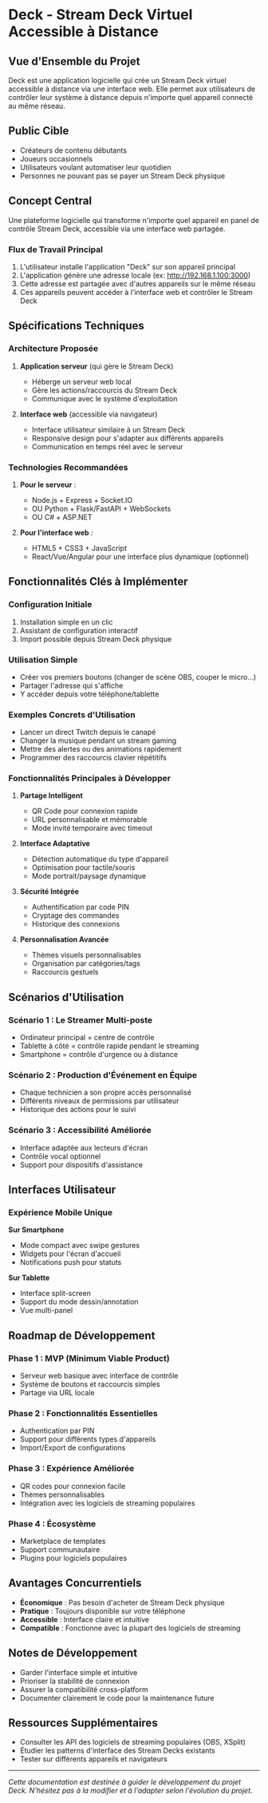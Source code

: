 # Deck - Stream Deck Virtuel Accessible à Distance

## Vue d'Ensemble du Projet

Deck est une application logicielle qui crée un Stream Deck virtuel accessible à distance via une interface web. Elle permet aux utilisateurs de contrôler leur système à distance depuis n'importe quel appareil connecté au même réseau.

## Public Cible
- Créateurs de contenu débutants
- Joueurs occasionnels 
- Utilisateurs voulant automatiser leur quotidien
- Personnes ne pouvant pas se payer un Stream Deck physique

## Concept Central

Une plateforme logicielle qui transforme n'importe quel appareil en panel de contrôle Stream Deck, accessible via une interface web partagée.

### Flux de Travail Principal
1. L'utilisateur installe l'application "Deck" sur son appareil principal
2. L'application génère une adresse locale (ex: http://192.168.1.100:3000)
3. Cette adresse est partagée avec d'autres appareils sur le même réseau
4. Ces appareils peuvent accéder à l'interface web et contrôler le Stream Deck

## Spécifications Techniques

### Architecture Proposée

1. **Application serveur** (qui gère le Stream Deck)
   - Héberge un serveur web local
   - Gère les actions/raccourcis du Stream Deck
   - Communique avec le système d'exploitation

2. **Interface web** (accessible via navigateur)
   - Interface utilisateur similaire à un Stream Deck
   - Responsive design pour s'adapter aux différents appareils
   - Communication en temps réel avec le serveur

### Technologies Recommandées

1. **Pour le serveur** :
   - Node.js + Express + Socket.IO 
   - OU Python + Flask/FastAPI + WebSockets
   - OU C# + ASP.NET

2. **Pour l'interface web** :
   - HTML5 + CSS3 + JavaScript
   - React/Vue/Angular pour une interface plus dynamique (optionnel)

## Fonctionnalités Clés à Implémenter

### Configuration Initiale
1. Installation simple en un clic
2. Assistant de configuration interactif
3. Import possible depuis Stream Deck physique

### Utilisation Simple
- Créer vos premiers boutons (changer de scène OBS, couper le micro...)
- Partager l'adresse qui s'affiche 
- Y accéder depuis votre téléphone/tablette

### Exemples Concrets d'Utilisation
- Lancer un direct Twitch depuis le canapé
- Changer la musique pendant un stream gaming
- Mettre des alertes ou des animations rapidement
- Programmer des raccourcis clavier répétitifs

### Fonctionnalités Principales à Développer

1. **Partage Intelligent**
   - QR Code pour connexion rapide
   - URL personnalisable et mémorable  
   - Mode invité temporaire avec timeout

2. **Interface Adaptative**
   - Détection automatique du type d'appareil
   - Optimisation pour tactile/souris
   - Mode portrait/paysage dynamique

3. **Sécurité Intégrée**
   - Authentification par code PIN
   - Cryptage des commandes
   - Historique des connexions

4. **Personnalisation Avancée**
   - Thèmes visuels personnalisables
   - Organisation par catégories/tags
   - Raccourcis gestuels

## Scénarios d'Utilisation

### Scénario 1 : Le Streamer Multi-poste
- Ordinateur principal = centre de contrôle
- Tablette à côté = contrôle rapide pendant le streaming  
- Smartphone = contrôle d'urgence ou à distance

### Scénario 2 : Production d'Événement en Équipe
- Chaque technicien a son propre accès personnalisé
- Différents niveaux de permissions par utilisateur
- Historique des actions pour le suivi

### Scénario 3 : Accessibilité Améliorée
- Interface adaptée aux lecteurs d'écran
- Contrôle vocal optionnel
- Support pour dispositifs d'assistance

## Interfaces Utilisateur

### Expérience Mobile Unique

**Sur Smartphone**
- Mode compact avec swipe gestures
- Widgets pour l'écran d'accueil
- Notifications push pour statuts

**Sur Tablette**
- Interface split-screen
- Support du mode dessin/annotation
- Vue multi-panel

## Roadmap de Développement

### Phase 1 : MVP (Minimum Viable Product)
- Serveur web basique avec interface de contrôle
- Système de boutons et raccourcis simples
- Partage via URL locale

### Phase 2 : Fonctionnalités Essentielles
- Authentication par PIN
- Support pour différents types d'appareils
- Import/Export de configurations

### Phase 3 : Expérience Améliorée
- QR codes pour connexion facile
- Thèmes personnalisables
- Intégration avec les logiciels de streaming populaires

### Phase 4 : Écosystème
- Marketplace de templates
- Support communautaire
- Plugins pour logiciels populaires

## Avantages Concurrentiels

- **Économique** : Pas besoin d'acheter de Stream Deck physique
- **Pratique** : Toujours disponible sur votre téléphone
- **Accessible** : Interface claire et intuitive
- **Compatible** : Fonctionne avec la plupart des logiciels de streaming

## Notes de Développement

- Garder l'interface simple et intuitive
- Prioriser la stabilité de connexion
- Assurer la compatibilité cross-platform
- Documenter clairement le code pour la maintenance future

## Ressources Supplémentaires

- Consulter les API des logiciels de streaming populaires (OBS, XSplit)
- Étudier les patterns d'interface des Stream Decks existants
- Tester sur différents appareils et navigateurs

---

*Cette documentation est destinée à guider le développement du projet Deck. N'hésitez pas à la modifier et à l'adapter selon l'évolution du projet.*